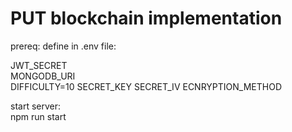 # PUT blockchain implementation

prereq:
define in .env file:  

JWT_SECRET  
MONGODB_URI  
DIFFICULTY=10
SECRET_KEY 
SECRET_IV 
ECNRYPTION_METHOD


start server:  
npm run start

